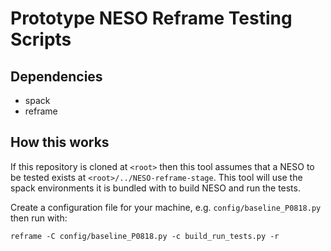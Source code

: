 # Prototype NESO Reframe Testing Scripts

## Dependencies
* spack
* reframe

## How this works

If this repository is cloned at ``<root>`` then this tool assumes that a NESO to be tested exists at ``<root>/../NESO-reframe-stage``. This tool will use the spack environments it is bundled with to build NESO and run the tests.

Create a configuration file for your machine, e.g. ``config/baseline_P0818.py`` then run with:


```
reframe -C config/baseline_P0818.py -c build_run_tests.py -r 
```



